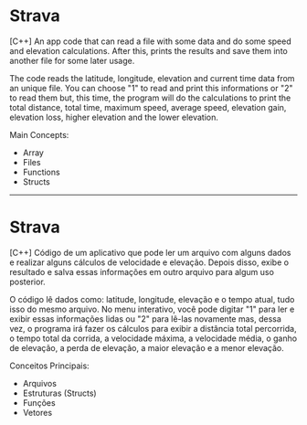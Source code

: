 # Strava
[C++] An app code that can read a file with some data and do some speed and elevation calculations. After this, prints the results and save them into another file for some later usage.


The code reads the latitude, longitude, elevation and current time data from an unique file. You can choose "1" to read and print this informations or "2" to read them but, this time, the program will do the calculations to print the total distance, total time, maximum speed, average speed, elevation gain, elevation loss, higher elevation and the lower elevation.

Main Concepts:

- Array
- Files
- Functions
- Structs


-------------------------------
# Strava

[C++] Código de um aplicativo que pode ler um arquivo com alguns dados e realizar alguns cálculos de velocidade e elevação. Depois disso, exibe o resultado e salva essas informações em outro arquivo para algum uso posterior.


O código lê dados como: latitude, longitude, elevação e o tempo atual, tudo isso do mesmo arquivo. No menu interativo, você pode digitar "1" para ler e exibir essas informações lidas ou "2" para lê-las novamente mas, dessa vez, o programa irá fazer os cálculos para exibir a distância total percorrida, o tempo total da corrida, a velocidade máxima, a velocidade média, o ganho de elevação, a perda de elevação, a maior elevação e a menor elevação.

Conceitos Principais:

- Arquivos
- Estruturas (Structs)
- Funções
- Vetores
